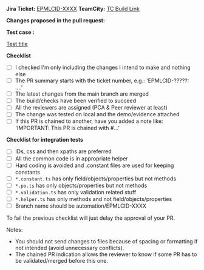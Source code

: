**Jira Ticket:** [EPMLCID-XXXX](https://jira.devfactory.com/browse/EPMLCID-XXXX)
**TeamCity:** [TC Build Link]()

**Changes proposed in the pull request:**


**Test case :**

[Test title](https://testrail.devfactory.com/index.php?/cases/view/)

**Checklist**
- [ ] I checked I'm only including the changes I intend to make and nothing else
- [ ] The PR summary starts with the ticket number, e.g.: 'EPMLCID-?????: ....'
- [ ] The latest changes from the main branch are merged
- [ ] The build/checks have been verified to succeed
- [ ] All the reviewers are assigned (PCA & Peer reviewer at least)
- [ ] The change was tested on local and the demo/evidence attached
- [ ] If this PR is chained to another, have you added a note like: 'IMPORTANT: This PR is chained with #...'

**Checklist for integration tests**
- [ ] IDs, css and then xpaths are preferred
- [ ] All the common code is in appropriate helper 
- [ ] Hard coding is avoided and .constant files are used for keeping constants 
- [ ] `*.constant.ts` has only field/objects/properties but not methods
- [ ] `*.po.ts` has only objects/properties but not methods
- [ ] `*.validation.ts` has only validation related stuff 
- [ ] `*.helper.ts` has only methods and not field/objects/properties
- [ ] Branch name should be automation/EPMLCID-XXXX

To fail the previous checklist will just delay the approval of your PR.

Notes:
- You should not send changes to files because of spacing or formatting if not intended (avoid unnecessary conflicts).
- The chained PR indication allows the reviewer to know if some PR has to be validated/merged before this one.
